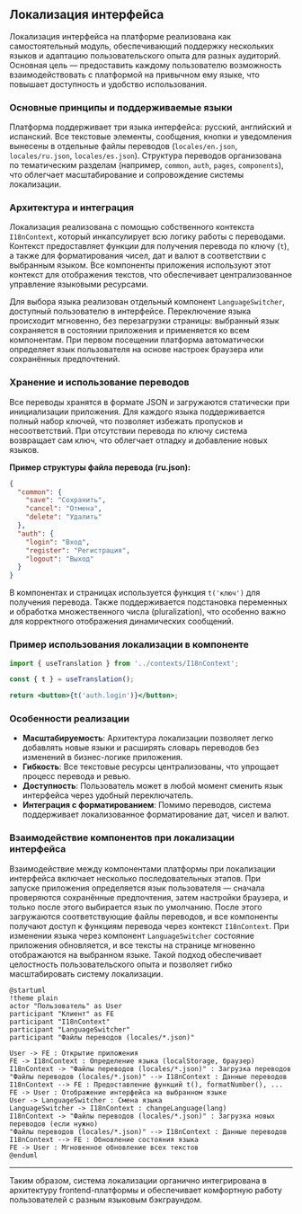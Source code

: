 ## Локализация интерфейса

Локализация интерфейса на платформе реализована как самостоятельный модуль, обеспечивающий поддержку нескольких языков и адаптацию пользовательского опыта для разных аудиторий. Основная цель — предоставить каждому пользователю возможность взаимодействовать с платформой на привычном ему языке, что повышает доступность и удобство использования.

### Основные принципы и поддерживаемые языки

Платформа поддерживает три языка интерфейса: русский, английский и испанский. Все текстовые элементы, сообщения, кнопки и уведомления вынесены в отдельные файлы переводов (`locales/en.json`, `locales/ru.json`, `locales/es.json`). Структура переводов организована по тематическим разделам (например, `common`, `auth`, `pages`, `components`), что облегчает масштабирование и сопровождение системы локализации.

### Архитектура и интеграция

Локализация реализована с помощью собственного контекста `I18nContext`, который инкапсулирует всю логику работы с переводами. Контекст предоставляет функции для получения перевода по ключу (`t`), а также для форматирования чисел, дат и валют в соответствии с выбранным языком. Все компоненты приложения используют этот контекст для отображения текстов, что обеспечивает централизованное управление языковыми ресурсами.

Для выбора языка реализован отдельный компонент `LanguageSwitcher`, доступный пользователю в интерфейсе. Переключение языка происходит мгновенно, без перезагрузки страницы: выбранный язык сохраняется в состоянии приложения и применяется ко всем компонентам. При первом посещении платформа автоматически определяет язык пользователя на основе настроек браузера или сохранённых предпочтений.

### Хранение и использование переводов

Все переводы хранятся в формате JSON и загружаются статически при инициализации приложения. Для каждого языка поддерживается полный набор ключей, что позволяет избежать пропусков и несоответствий. При отсутствии перевода по ключу система возвращает сам ключ, что облегчает отладку и добавление новых языков.

**Пример структуры файла перевода (ru.json):**

```json
{
  "common": {
    "save": "Сохранить",
    "cancel": "Отмена",
    "delete": "Удалить"
  },
  "auth": {
    "login": "Вход",
    "register": "Регистрация",
    "logout": "Выход"
  }
}
```

В компонентах и страницах используется функция `t('ключ')` для получения перевода. Также поддерживается подстановка переменных и обработка множественного числа (pluralization), что особенно важно для корректного отображения динамических сообщений.

### Пример использования локализации в компоненте

```jsx
import { useTranslation } from '../contexts/I18nContext';

const { t } = useTranslation();

return <button>{t('auth.login')}</button>;
```

### Особенности реализации

- **Масштабируемость**: Архитектура локализации позволяет легко добавлять новые языки и расширять словарь переводов без изменений в бизнес-логике приложения.
- **Гибкость**: Все текстовые ресурсы централизованы, что упрощает процесс перевода и ревью.
- **Доступность**: Пользователь может в любой момент сменить язык интерфейса через удобный переключатель.
- **Интеграция с форматированием**: Помимо переводов, система поддерживает локализованное форматирование дат, чисел и валют.

### Взаимодействие компонентов при локализации интерфейса

Взаимодействие между компонентами платформы при локализации интерфейса включает несколько последовательных этапов. При запуске приложения определяется язык пользователя — сначала проверяются сохранённые предпочтения, затем настройки браузера, и только после этого выбирается язык по умолчанию. После этого загружаются соответствующие файлы переводов, и все компоненты получают доступ к функциям перевода через контекст `I18nContext`. При изменении языка через компонент `LanguageSwitcher` состояние приложения обновляется, и все тексты на странице мгновенно отображаются на выбранном языке. Такой подход обеспечивает целостность пользовательского опыта и позволяет гибко масштабировать систему локализации.

```plantuml
@startuml
!theme plain
actor "Пользователь" as User
participant "Клиент" as FE
participant "I18nContext"
participant "LanguageSwitcher"
participant "Файлы переводов (locales/*.json)"

User -> FE : Открытие приложения
FE -> I18nContext : Определение языка (localStorage, браузер)
I18nContext -> "Файлы переводов (locales/*.json)" : Загрузка переводов
"Файлы переводов (locales/*.json)" --> I18nContext : Данные переводов
I18nContext --> FE : Предоставление функций t(), formatNumber(), ...
FE -> User : Отображение интерфейса на выбранном языке
User -> LanguageSwitcher : Смена языка
LanguageSwitcher -> I18nContext : changeLanguage(lang)
I18nContext -> "Файлы переводов (locales/*.json)" : Загрузка новых переводов (если нужно)
"Файлы переводов (locales/*.json)" --> I18nContext : Данные переводов
I18nContext --> FE : Обновление состояния языка
FE -> User : Мгновенное обновление всех текстов
@enduml
```

---

Таким образом, система локализации органично интегрирована в архитектуру frontend-платформы и обеспечивает комфортную работу пользователей с разным языковым бэкграундом. 